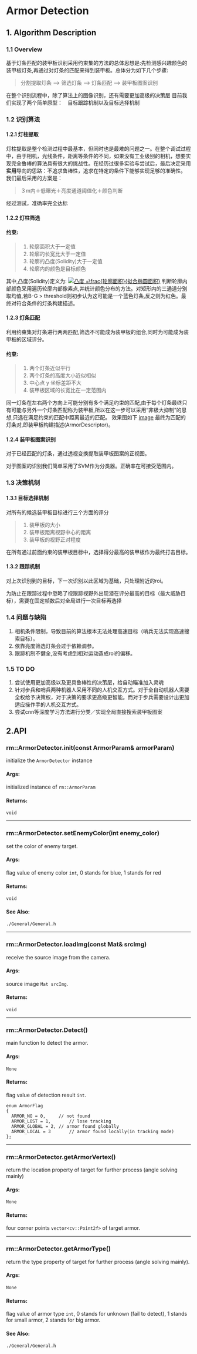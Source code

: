 # Armor Detection
## 1. Algorithm Description
### 1.1 Overview
基于灯条匹配的装甲板识别采用约束集的方法的总体思想是:先检测感兴趣颜色的装甲板灯条,再通过对灯条的匹配来得到装甲板。总体分为如下几个步骤:
>分割提取灯条 —> 筛选灯条 —> 灯条匹配 —> 装甲板图案识别

在整个识别流程中，除了算法上的图像识别，还有需要更加高级的决策层
目前我们实现了两个简单原型：　目标跟踪机制以及目标选择机制

### 1.2 识别算法
#### 1.2.1 灯柱提取
灯柱提取是整个检测过程中最基本，但同时也是最难的问题之一。在整个调试过程中，由于相机，光线条件，距离等条件的不同，如果没有工业级别的相机，想要实现完全鲁棒的算法具有很大的挑战性。在经历过很多实验与尝试后，最后决定采用**实用**导向的思路：不追求鲁棒性，追求在特定的条件下能够实现足够的准确性。
我们最后采用的方案是：
>３m内＋低曝光＋亮度通道阈值化＋颜色判断

经过测试，准确率完全达标
#### 1.2.2 灯柱筛选
#### 约束:
>1. 轮廓面积大于一定值
>2. 轮廓的长宽比大于一定值
>3. 轮廓的凸度(Solidity)大于一定值
>4. 轮廓内的颜色是目标颜色

其中,凸度(Solidity)定义为:
<a href="http://www.codecogs.com/eqnedit.php?latex=凸度&space;=\frac{轮廓面积}{拟合椭圆面积}" target="_blank"><img src="http://latex.codecogs.com/gif.latex?凸度&space;=\frac{轮廓面积}{拟合椭圆面积}" title="凸度 =\frac{轮廓面积}{拟合椭圆面积}" /></a>
判断轮廓内部颜色采用遍历轮廓内部像素点,并统计颜色分布的方法。对矩形内的三通道分别取均值,若B-G > threshold则初步认为这可能是一个蓝色灯条,反之则为红色。最终对符合条件的灯条构建描述。
#### 1.2.3 灯条匹配
利用约束集对灯条进行两两匹配,筛选不可能成为装甲板的组合,同时为可能成为装甲板的区域评分。
#### 约束:
>1. 两个灯条近似平行
>2. 两个灯条的高度大小近似相似
>3. 中心点 y 坐标差距不大
>4. 装甲板区域的长宽比在一定范围内

同一灯条在左右两个方向上可能分别有多个满足约束的匹配,由于每个灯条最终只有可能与另外一个灯条匹配称为装甲板,所以在这一步可以采用“非极大抑制”的思想,只选在满足约束的匹配中距离最近的匹配。
效果图如下
[image](http://github.com/itmyhome2013/readme_add_pic/raw/master/images/nongshalie.jpg)
最终为匹配的灯条对,即装甲板构建描述(ArmorDescriptor)。
#### 1.2.4 装甲板图案识别
对于已经匹配的灯条，通过透视变换提取装甲板图案的正视图。

对于图案的识别我们简单采用了SVM作为分类器。正确率在可接受范围内。
### 1.3 决策机制
#### 1.3.1 目标选择机制
对所有的候选装甲板目标进行三个方面的评分
>1. 装甲板的大小
>2. 装甲板距离视野中心的距离
>3. 装甲板的视野正对程度

在所有通过前面约束的装甲板目标中，选择得分最高的装甲板作为最终打击目标。
#### 1.3.2 跟踪机制
对上次识别到的目标，下一次识别以此区域为基础，只处理附近的roi。

为防止在跟踪过程中忽略了视跟踪视野外出现潜在评分最高的目标（最大威胁目标），需要在固定帧数后对全局进行一次目标再选择

### 1.4 问题与缺陷
1. 相机条件限制，导致目前的算法根本无法处理高速目标（哨兵无法实现高速搜索目标）。
2. 依靠亮度筛选灯条会过于依赖调参。
3. 跟踪机制不健全,没有考虑到相对运动造成roi的偏移。
### 1.5 TO DO
1. 尝试使用更加高级以及更具鲁棒性的决策层，给自动瞄准加入灵魂
2. 针对步兵和哨兵两种机器人采用不同的人机交互方式。对于全自动机器人需要全权给予决策权，对于决策的要求更高级更智能。而对于步兵需要设计出更加适应操作手的人机交互方式。
3. 尝试cnn等深度学习方法进行分类／实现全局直接搜索装甲板图案
## 2.API
### rm::ArmorDetector.init(const ArmorParam& armorParam)
initialize the `ArmorDetector` instance
#### Args:
initialized instance of `rm::ArmorParam`
#### Returns:
`void`

---
### rm::ArmorDetector.setEnemyColor(int enemy_color)
set the color of enemy target.
#### Args:
flag value of enemy color  `int`, 0 stands for blue, 1 stands for red
#### Returns:
`void`
#### See Also:
`./General/General.h`

---
### rm::ArmorDetector.loadImg(const Mat& srcImg)
receive the source image from the camera.
#### Args:
source image `Mat srcImg`.
#### Returns:
`void`

---
### rm::ArmorDetector.Detect()
main function to detect the armor.
#### Args:
`None`
#### Returns:
flag value of detection result `int`.
```
enum ArmorFlag
{
  ARMOR_NO = 0,		// not found
  ARMOR_LOST = 1,		// lose tracking
  ARMOR_GLOBAL = 2,	// armor found globally
  ARMOR_LOCAL = 3		// armor found locally(in tracking mode)
};
```

---
### rm::ArmorDetector.getArmorVertex()
return the location property of target for further process (angle solving mainly)
#### Args:
`None`
#### Returns:
four corner points `vector<cv::Point2f>` of target armor.

---
### rm::ArmorDetector.getArmorType()
return the type property of target for further process (angle solving mainly).
#### Args:
`None`
#### Returns:
flag value of armor type `int`, 0 stands for unknown (fail to detect), 1 stands for small armor, 2 stands for big armor.
#### See Also:
`./General/General.h`
